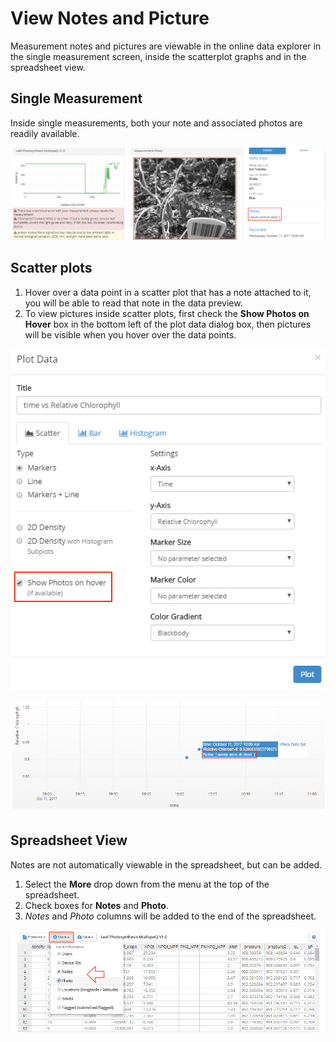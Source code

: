 # View Notes and Picture

Measurement notes and pictures are viewable in the online data explorer in the single measurement screen, inside the scatterplot graphs and in the spreadsheet view.

## Single Measurement

Inside single measurements, both your note and associated photos are readily available.

![View notes in single data view](./images/single-data-view-note.png)

## Scatter plots

1. Hover over a data point in a scatter plot that has a note attached to it, you will be able to read that note in the data preview.
2. To view pictures inside scatter plots, first check the **Show Photos on Hover** box in the bottom left of the plot data dialog box, then pictures will be visible when you hover over the data points.

![Show photo check box](./images/view-picture-checkbox.png)

![View notes in scatter plot](./images/view-notes-scatterplot.png)

## Spreadsheet View

Notes are not automatically viewable in the spreadsheet, but can be added.

1. Select the **More** drop down from the menu at the top of the spreadsheet.
2. Check boxes for **Notes** and **Photo**.
3. *Notes* and *Photo* columns will be added to the end of the spreadsheet.

![View notes in spreadsheet](./images/view-notes-spreadsheet.png)
